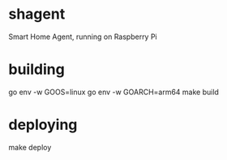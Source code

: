 # shagent
Smart Home Agent, running on Raspberry Pi

# building
go env -w GOOS=linux
go env -w GOARCH=arm64
make build

# deploying
make deploy
